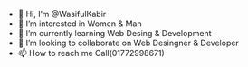 - 👋 Hi, I’m @WasifulKabir
- 👀 I’m interested in Women & Man
- 🌱 I’m currently learning Web Desing & Development
- 💞️ I’m looking to collaborate on Web Desingner & Developer
- 📫 How to reach me Call(01772998671)
<!---
WasifulKabir/WasifulKabir is a ✨ special ✨ repository because its `README.md` (this file) appears on your GitHub profile.
You can click the Preview link to take a look at your changes.
--->
